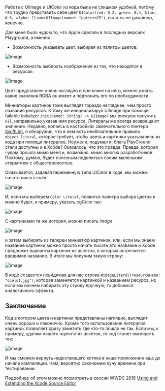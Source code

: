 Работа с UIImage и UIColor из кода была не слишком удобной, потому что трудно представить себе цвет `UIColor(red: 0.2, green: 0.4, blue: 0.6, alpha: 1)` или `UIImage(named: "pattern25")`, если ты не дизайнер, конечно.

Для меня было чудом то, что Apple сделали в последних версиях Playground, а именно 
-  Возможность указывать цвет, выбирая из палитры цветов:

![image](https://habrastorage.org/files/eca/916/12b/eca91612b23946c68a6ba01bf6fb959e.png)

 -  Возможность выбирать изображение из тех, что находятся в ресурсах:

![image](https://habrastorage.org/files/b32/aad/0f3/b32aad0f31d540d8af7ad78c15b471a4.png)

Цвет представлен очень наглядно и при клике на него, можно узнать какие значения RGBA он имеет и подтюнить его по необходимости.

Миниатюры картинок тоже выглядят гораздо нагляднее, чем просто названия ресурсов. К тому же инициализируя UIImage при помощи failable initializer `init(named: String) -> UIImage?` мы рискуем получить `nil`, неправильно указав имя ресурса. Литералы же всегда возвращают значение.
<cut />
Недавно, копаясь в настройках замечательного линтера [SwiftLint](https://github.com/realm/SwiftLint), я обнаружил, что в нем есть необязательное правило `object_literal`, которое требует, чтобы цвета и картинки указывались из кода при помощи литералов. Неужели, подумал я, блага PlayGround стали доступны и в Xcode? Оказалось, что это правда. Правда, которая чудом прошла мимо меня и, возможно, мимо многих разработчиков. Поэтому, думаю, будет полезным поделиться своим маленьким открытием с общественностью.

Оказывается, задавая переменную типа UIColor в коде, мы можем начать писать _color_

![image](https://habrastorage.org/files/e7f/057/c07/e7f057c07be8498b99f1c41bc8c43153.png)

И, если мы выберем `Color Literal`, появится палитра выбора цветов и можно будет, к примеру, указать cgColor так:

![image](https://habrastorage.org/files/643/836/1a1/6438361a149540c69f9ce937fdcf13e6.png)

С картинками та же история, можно писать _image_

![image](https://habrastorage.org/files/974/9a0/d1c/9749a0d1c5da463ab3b5f2c27242a751.png)

и затем выбирать из галереи миниатюр картинок, или, если мы знаем название картинки можно просто начать писать это название и Xcode предложит варианты картинок из ассетов, в которых встречается вводимое название. В итоге мы получим такую строку:

![image](https://habrastorage.org/files/084/36d/209/08436d209080448596ad34af693d54da.png)

В коде создается невидимая для нас строка `#imageLiteral(resourceName: "ocelot.jpg")`, которая заменяется картинкой и названием ресурса, но если мы начнем набирать эту строку вручную, то добьемся аналогичного эффекта.

## Заключение

Код в котором цвета и картинки представлены наглядно, выглядит очень хорошо и лаконично. Кроме того использование литералов картинок позволяет сразу заметить где что-то пошло не так. Если мы, к примеру, удалим нашего оцелота из ассетов, то код станет выглядеть так:

![image](https://habrastorage.org/files/ed4/e3e/626/ed4e3e6264ea4827b6ec9762c1f728bd.png)

И мы сможем вернуть недостающего котика в наше приложение еще до начала компиляции. Чем, вероятно сэкономим кучу времени при тестировании.

Подробнее об этом можно посмотреть в сессии WWDC 2016 [Using and Extending the Xcode Source Editor](https://developer.apple.com/videos/play/wwdc2016/414/)